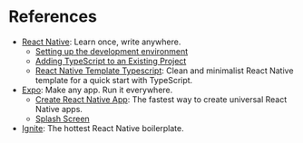 # References

- [React Native](https://reactnative.dev): Learn once, write anywhere.
  - [Setting up the development environment](https://reactnative.dev/docs/environment-setup)
  - [Adding TypeScript to an Existing Project](https://reactnative.dev/docs/typescript#adding-typescript-to-an-existing-project)
  - [React Native Template Typescript](https://github.com/react-native-community/react-native-template-typescript): Clean and minimalist React Native template for a quick start with TypeScript.
- [Expo](https://expo.dev): Make any app. Run it everywhere.
  - [Create React Native App](https://github.com/expo/create-react-native-app): The fastest way to create universal React Native apps.
  - [Splash Screen](https://docs.expo.dev/versions/latest/sdk/splash-screen)
- [Ignite](https://github.com/infinitered/ignite): The hottest React Native boilerplate.

